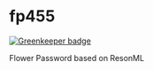 # fp455

[![Greenkeeper badge](https://badges.greenkeeper.io/zheeeng/fp455.svg)](https://greenkeeper.io/)

Flower Password based on ResonML
